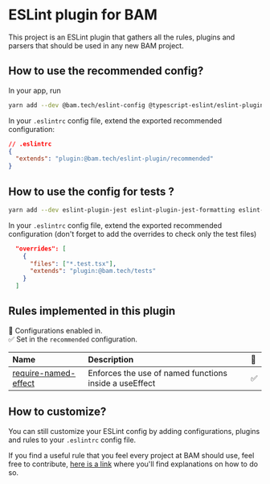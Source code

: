 # ESLint plugin for BAM

This project is an ESLint plugin that gathers all the rules, plugins and parsers that should be used in any new BAM project.

## How to use the recommended config?

In your app, run

```bash
yarn add --dev @bam.tech/eslint-config @typescript-eslint/eslint-plugin eslint eslint-plugin-prettier eslint-plugin-react eslint-plugin-react-hooks eslint-plugin-react-native prettier
```

In your `.eslintrc` config file, extend the exported recommended configuration:

```json
// .eslintrc
{
  "extends": "plugin:@bam.tech/eslint-plugin/recommended"
}
```

## How to use the config for tests ?

```bash
yarn add --dev eslint-plugin-jest eslint-plugin-jest-formatting eslint-plugin-testing-library
```

In your `.eslintrc` config file, extend the exported recommended configuration (don't forget to add the overrides to check only the test files)

```json
  "overrides": [
    {
      "files": ["*.test.tsx"],
      "extends": "plugin:@bam.tech/tests"
    }
  ]
```

## Rules implemented in this plugin

<!-- begin auto-generated rules list -->

💼 Configurations enabled in.\
✅ Set in the `recommended` configuration.

| Name                                                       | Description                                            | 💼  |
| :--------------------------------------------------------- | :----------------------------------------------------- | :-- |
| [require-named-effect](docs/rules/require-named-effect.md) | Enforces the use of named functions inside a useEffect | ✅  |

<!-- end auto-generated rules list -->

## How to customize?

You can still customize your ESLint config by adding configurations, plugins and rules to your `.eslintrc` config file.

If you find a useful rule that you feel every project at BAM should use, feel free to contribute, [here is a link](./CONTRIBUTING.md) where you'll find explanations on how to do so.
